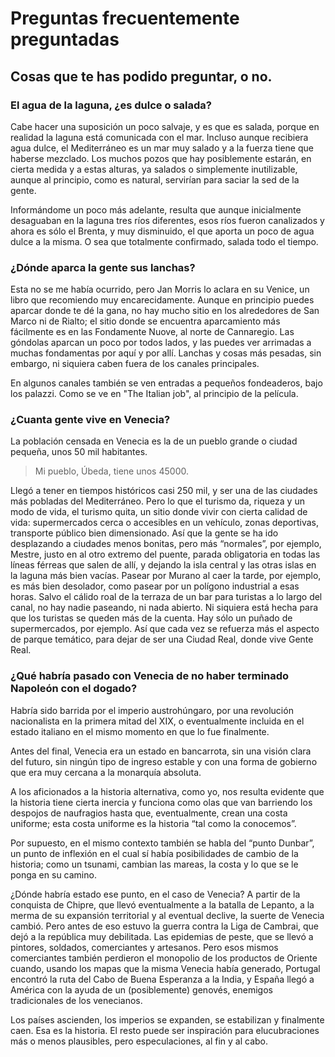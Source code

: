 # Preguntas frecuentemente preguntadas
## Cosas que te has podido preguntar, o no.

### El agua de la laguna, ¿es dulce o salada?

Cabe hacer una suposición un poco salvaje, y es que es salada, porque en
realidad la laguna está comunicada con el mar. Incluso aunque recibiera agua
dulce, el Mediterráneo es un mar muy salado y a la fuerza tiene que haberse
mezclado. Los muchos pozos que hay posiblemente estarán, en cierta medida y a
estas alturas, ya salados o simplemente inutilizable, aunque al principio, como
es natural, servirían para saciar la sed de la gente.

Informándome un poco más adelante, resulta que aunque inicialmente desaguaban en la laguna tres ríos diferentes, esos ríos fueron canalizados y ahora es sólo el Brenta, y muy disminuido, el que aporta un poco de agua dulce a la misma. O sea que totalmente confirmado, salada todo el tiempo.

### ¿Dónde aparca la gente sus lanchas?

Esta no se me había ocurrido, pero Jan Morris lo aclara en su Venice, un libro que recomiendo muy encarecidamente. Aunque en principio puedes aparcar donde te dé la gana, no hay mucho sitio en los alrededores de San Marco ni de Rialto; el sitio donde se encuentra aparcamiento más fácilmente es en las Fondamente Nuove, al norte de Cannaregio. Las góndolas aparcan un poco por todos lados, y las puedes ver arrimadas a muchas fondamentas por aquí y por allí. Lanchas y cosas más pesadas, sin embargo, ni siquiera caben fuera de los canales principales.

En algunos canales también se ven entradas a pequeños fondeaderos, bajo los palazzi. Como se ve en "The Italian job", al principio de la película.

### ¿Cuanta gente vive en Venecia?

La población censada en Venecia es la de un pueblo grande o ciudad pequeña, unos 50 mil habitantes.

> Mi pueblo, Úbeda, tiene unos 45000.

Llegó a tener en tiempos históricos casi 250 mil, y ser una de las ciudades más pobladas del Mediterráneo. Pero lo que el turismo da, riqueza y un modo de vida, el turismo quita, un sitio donde vivir con cierta calidad de vida: supermercados cerca o accesibles en un vehículo, zonas deportivas, transporte público bien dimensionado. Así que la gente se ha ido desplazando a ciudades menos bonitas, pero más “normales”, por ejemplo, Mestre, justo en al otro extremo del puente, parada obligatoria en todas las líneas férreas que salen de allí, y dejando la isla central y las otras islas en la laguna más bien vacías. Pasear por Murano al caer la tarde, por ejemplo, es más bien desolador, como pasear por un polígono industrial a esas horas. Salvo el cálido roal de la terraza de un bar para turistas a lo largo del canal, no hay nadie paseando, ni nada abierto. Ni siquiera está hecha para que los turistas se queden más de la cuenta. Hay sólo un puñado de supermercados, por ejemplo. Así que cada vez se refuerza más el aspecto de parque temático, para dejar de ser una Ciudad Real, donde vive Gente Real.

### ¿Qué habría pasado con Venecia de no haber terminado Napoleón con el dogado?

Habría sido barrida por el imperio austrohúngaro, por una revolución nacionalista en la primera mitad del XIX, o eventualmente incluida en el estado italiano en el mismo momento en que lo fue finalmente.

Antes del final, Venecia era un estado en bancarrota, sin una visión clara del futuro, sin ningún tipo de ingreso estable y con una forma de gobierno que era muy cercana a la monarquía absoluta.

A los aficionados a la historia alternativa, como yo, nos resulta evidente que la historia tiene cierta inercia y funciona como olas que van barriendo los despojos de naufragios hasta que, eventualmente, crean una costa uniforme; esta costa uniforme es la historia “tal como la conocemos”.

Por supuesto, en el mismo contexto también se habla del “punto Dunbar”, un punto de inflexión en el cual sí había posibilidades de cambio de la historia; como un tsunami, cambian las mareas, la costa y lo que se le ponga en su camino.

¿Dónde habría estado ese punto, en el caso de Venecia? A partir de la conquista de Chipre, que llevó eventualmente a la batalla de Lepanto, a la merma de su expansión territorial y al eventual declive, la suerte de Venecia cambió. Pero antes de eso estuvo la guerra contra la Liga de Cambrai, que dejó a la república muy debilitada. Las epidemias de peste, que se llevó a pintores, soldados, comerciantes y artesanos. Pero esos mismos comerciantes también perdieron el monopolio de los productos de Oriente cuando, usando los mapas que la misma Venecia había generado, Portugal encontró la ruta del Cabo de Buena Esperanza a la India, y España llegó a América con la ayuda de un (posiblemente) genovés, enemigos tradicionales de los venecianos.

Los países ascienden, los imperios se expanden, se estabilizan y finalmente caen. Esa es la historia. El resto puede ser inspiración para elucubraciones más o menos plausibles, pero especulaciones, al fin y al cabo.
